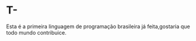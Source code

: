 # T-
Esta é a primeira linguagem de programação brasileira já feita,gostaria que todo mundo contribuice.
